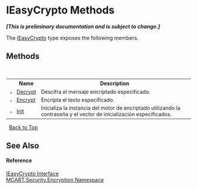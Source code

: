 # IEasyCrypto Methods
 _**\[This is preliminary documentation and is subject to change.\]**_

The <a href="d3dabdec-6d8b-55d5-feb1-c57335b60e27">IEasyCrypto</a> type exposes the following members.


## Methods
&nbsp;<table><tr><th></th><th>Name</th><th>Description</th></tr><tr><td>![Public method](media/pubmethod.gif "Public method")</td><td><a href="30e20def-3061-2a92-a999-ab21aa14ff7d">Decrypt</a></td><td>
Descifra el mensaje encriptado especificado.</td></tr><tr><td>![Public method](media/pubmethod.gif "Public method")</td><td><a href="0f9c477c-682c-d3d2-deb1-8d4826e3c43c">Encrypt</a></td><td>
Encripta el texto especificado.</td></tr><tr><td>![Public method](media/pubmethod.gif "Public method")</td><td><a href="3c40e595-ccca-76ea-f3d3-b31b80776c52">Init</a></td><td>
Inicializa la instancia del motor de encriptado utilizando la contraseña y el vector de inicialización especificados.</td></tr></table>&nbsp;
<a href="#ieasycrypto-methods">Back to Top</a>

## See Also


#### Reference
<a href="d3dabdec-6d8b-55d5-feb1-c57335b60e27">IEasyCrypto Interface</a><br /><a href="e67f9c19-8f2e-4254-d207-cccc7508c995">MCART.Security.Encryption Namespace</a><br />